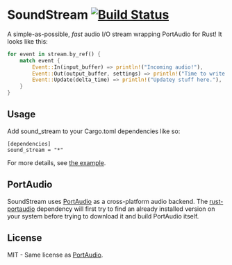 
# SoundStream [![Build Status](https://travis-ci.org/RustAudio/sound_stream.svg?branch=master)](https://travis-ci.org/RustAudio/sound_stream)

A simple-as-possible, *fast* audio I/O stream wrapping PortAudio for Rust! It looks like this:

```Rust
for event in stream.by_ref() {
    match event {
        Event::In(input_buffer) => println!("Incoming audio!"),
        Event::Out(output_buffer, settings) => println!("Time to write to output!"),
        Event::Update(delta_time) => println!("Updatey stuff here."),
    }
}
```


Usage
-----

Add sound_stream to your Cargo.toml dependencies like so:

```
[dependencies]
sound_stream = "*"
```

For more details, see [the example](https://github.com/RustAudio/sound_stream/blob/master/examples/test.rs).

PortAudio
---------

SoundStream uses [PortAudio](http://www.portaudio.com) as a cross-platform audio backend. The [rust-portaudio](https://github.com/jeremyletang/rust-portaudio) dependency will first try to find an already installed version on your system before trying to download it and build PortAudio itself.

License
-------

MIT - Same license as [PortAudio](http://www.portaudio.com/license.html).

